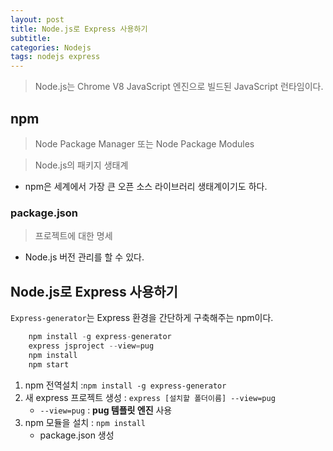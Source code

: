 ```yaml
---
layout: post
title: Node.js로 Express 사용하기
subtitle: 
categories: Nodejs
tags: nodejs express
---
```

> Node.js는 Chrome V8 JavaScript 엔진으로 빌드된 JavaScript 런타임이다.

## npm

> Node Package Manager 또는 Node Package Modules

> Node.js의 패키지 생태계

- npm은 세계에서 가장 큰 오픈 소스 라이브러리 생태계이기도 하다.

### package.json

> 프로젝트에 대한 명세

- Node.js 버전 관리를 할 수 있다.

## Node.js로 Express 사용하기

`Express-generator`는 Express 환경을 간단하게 구축해주는 npm이다.

```node.js
    npm install -g express-generator
    express jsproject --view=pug
    npm install
    npm start
```
1. npm 전역설치 :`npm install -g express-generator` 
2. 새 express 프로젝트 생성 : `express [설치할 폴더이름] --view=pug` 
   - `--view=pug` : **pug 템플릿 엔진** 사용
3. npm 모듈을 설치 : `npm install`
   - package.json 생성
